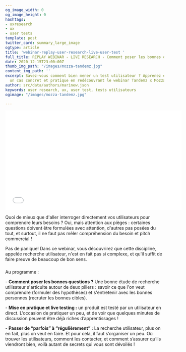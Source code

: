 ```yaml
---
og_image_width: 0
og_image_height: 0
hashtags:
- uxresearch
- ux
- user tests
template: post
twitter_card: summary_large_image
ogtype: article
title: 'webinar-replay-user-research-live-user-test '
full_title: REPLAY WEBINAR - LIVE RESEARCH - Comment poser les bonnes questions ?
date: 2020-12-15T23:00:00Z
thumb_img_path: "/images/mozza-tandemz.jpg"
content_img_path: ''
excerpt: Savez-vous comment bien mener un test utilisateur ? Apprenez en visionnant
  un cas concret et pratique en redécouvrant le webinar Tandemz x Mozza !
author: src/data/authors/marinew.json
keywords: user research, ux, user test, tests utilisateurs
ogimage: "/images/mozza-tandemz.jpg"

---
```

<iframe width="560" height="315" src="[https://www.youtube.com/embed/-xXtW0QQOtI](https://www.youtube.com/embed/-xXtW0QQOtI "https://www.youtube.com/embed/-xXtW0QQOtI")" frameborder="0" allow="accelerometer; autoplay; clipboard-write; encrypted-media; gyroscope; picture-in-picture" allowfullscreen></iframe>

Quoi de mieux que d'aller interroger directement vos utilisateurs pour comprendre leurs besoins ? Oui, mais attention aux pièges : certaines questions doivent être formulées avec attention, d'autres pas posées du tout, et surtout, il ne faut pas mêler compréhension du besoin et pitch commercial !

Pas de panique! Dans ce webinar, vous découvrirez que cette discipline, appelée recherche utilisateur, n'est en fait pas si complexe, et qu'il suffit de faire preuve de beaucoup de bon sens.

### 

Au programme :

\- **Comment poser les bonnes questions ?** Une bonne étude de recherche utilisateur s'articulte autour de deux piliers : savoir ce que l'on veut comprendre (formuler des hypothèses) et s'entretenir avec les bonnes personnes (recruter les bonnes cibles).

\- **Mise en pratique et live testing :** un produit est testé par un utilisateur en direct. L’occasion de pratiquer un peu, et de voir que quelques minutes de discussion peuvent être déjà riches d’apprentissages !

\- **Passer de “parfois” à “régulièrement” :** La recherche utilisateur, plus on en fait, plus on veut en faire. Et pour cela, il faut s’organiser un peu. Où trouver les utilisateurs, comment les contacter, et comment s’assurer qu’ils viendront bien, voilà autant de secrets qui vous sont dévoilés !